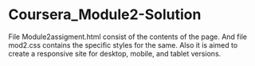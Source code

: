 # Coursera_Module2-Solution
File Module2assigment.html consist of the contents of the page. And file mod2.css contains the specific styles for the same.
Also it is aimed to create a responsive site for desktop, mobile, and tablet versions.
